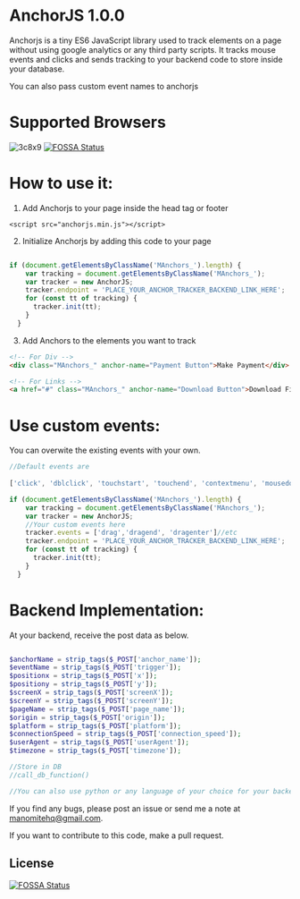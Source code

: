 # AnchorJS 1.0.0
 Anchorjs is a tiny ES6 JavaScript library used to track elements on a page without using google analytics or any third party scripts. It tracks mouse events and clicks and sends tracking to your backend code to store inside your database.

 You can also pass custom event names to anchorjs

# Supported Browsers
 ![3c8x9](https://user-images.githubusercontent.com/55149512/109938700-a0ef2100-7cd0-11eb-9c52-66ecea2cd046.png)
[![FOSSA Status](https://app.fossa.com/api/projects/git%2Bgithub.com%2Fmitmelon%2FAnchorJS.svg?type=shield)](https://app.fossa.com/projects/git%2Bgithub.com%2Fmitmelon%2FAnchorJS?ref=badge_shield)

 # How to use it:

1. Add Anchorjs to your page inside the head tag or footer

```
<script src="anchorjs.min.js"></script>
```

2. Initialize Anchorjs by adding this code to your page

```js

if (document.getElementsByClassName('MAnchors_').length) {
    var tracking = document.getElementsByClassName('MAnchors_');
    var tracker = new AnchorJS;
    tracker.endpoint = 'PLACE_YOUR_ANCHOR_TRACKER_BACKEND_LINK_HERE';
    for (const tt of tracking) {
      tracker.init(tt);
    }
  }

```

3. Add Anchors to the elements you want to track

```html
<!-- For Div -->
<div class="MAnchors_" anchor-name="Payment Button">Make Payment</div>

<!-- For Links -->
<a href="#" class="MAnchors_" anchor-name="Download Button">Download File</a>

```

 # Use custom events:

 You can overwite the existing events with your own.

```js
//Default events are 
 
['click', 'dblclick', 'touchstart', 'touchend', 'contextmenu', 'mousedown', 'mouseenter', 'mouseleave', 'mousemove', 'mouseout', 'mouseover', 'mouseup']

if (document.getElementsByClassName('MAnchors_').length) {
    var tracking = document.getElementsByClassName('MAnchors_');
    var tracker = new AnchorJS;
    //Your custom events here
    tracker.events = ['drag','dragend', 'dragenter']//etc
    tracker.endpoint = 'PLACE_YOUR_ANCHOR_TRACKER_BACKEND_LINK_HERE';
    for (const tt of tracking) {
      tracker.init(tt);
    }
  }
```

# Backend Implementation:

At your backend, receive the post data as below.

```php

$anchorName = strip_tags($_POST['anchor_name']);
$eventName = strip_tags($_POST['trigger']);
$positionx = strip_tags($_POST['x']);
$positiony = strip_tags($_POST['y']);
$screenX = strip_tags($_POST['screenX']);
$screenY = strip_tags($_POST['screenY']);
$pageName = strip_tags($_POST['page_name']);
$origin = strip_tags($_POST['origin']);
$platform = strip_tags($_POST['platform']);
$connectionSpeed = strip_tags($_POST['connection_speed']);
$userAgent = strip_tags($_POST['userAgent']);
$timezone = strip_tags($_POST['timezone']);

//Store in DB
//call_db_function()

//You can also use python or any language of your choice for your backend implementation.

```

If you find any bugs, please post an issue or send me a note at manomitehq@gmail.com.

If you want to contribute to this code, make a pull request.

## License
[![FOSSA Status](https://app.fossa.com/api/projects/git%2Bgithub.com%2Fmitmelon%2FAnchorJS.svg?type=large)](https://app.fossa.com/projects/git%2Bgithub.com%2Fmitmelon%2FAnchorJS?ref=badge_large)